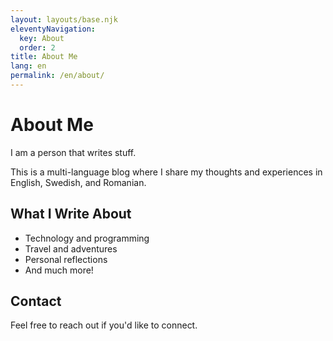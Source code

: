 ```yaml
---
layout: layouts/base.njk
eleventyNavigation:
  key: About
  order: 2
title: About Me
lang: en
permalink: /en/about/
---
```


# About Me

I am a person that writes stuff.

This is a multi-language blog where I share my thoughts and experiences in English, Swedish, and Romanian.

## What I Write About

- Technology and programming
- Travel and adventures
- Personal reflections
- And much more!

## Contact

Feel free to reach out if you'd like to connect.
